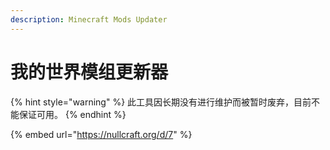 ```yaml
---
description: Minecraft Mods Updater
---
```


# 我的世界模组更新器

{% hint style="warning" %}
此工具因长期没有进行维护而被暂时废弃，目前不能保证可用。
{% endhint %}

{% embed url="https://nullcraft.org/d/7" %}
